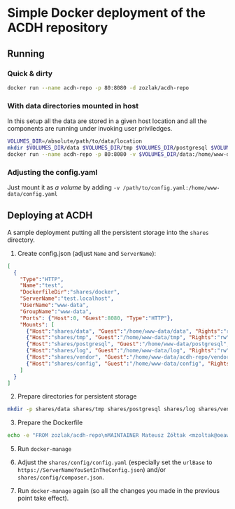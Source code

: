 # Simple Docker deployment of the ACDH repository

## Running

### Quick & dirty

```bash
docker run --name acdh-repo -p 80:8080 -d zozlak/acdh-repo
```

### With data directories mounted in host

In this setup all the data are stored in a given host location and all the components are running under invoking user priviledges.

```bash
VOLUMES_DIR=/absolute/path/to/data/location
mkdir $VOLUMES_DIR/data $VOLUMES_DIR/tmp $VOLUMES_DIR/postgresql $VOLUMES_DIR/log $VOLUMES_DIR/vendor
docker run --name acdh-repo -p 80:8080 -v $VOLUMES_DIR/data:/home/www-data/data -v $VOLUMES_DIR/tmp:/home/www-data/tmp -v $VOLUMES_DIR/postgresql:/home/www-data/postgresql -v $VOLUMES_DIR/log:/home/www-data/log -v $VOLUMES_DIR/vendor:/home/www-data/acdh-repo/vendor -e USER_UID=`id -u` -e USER_GID=`id -g` -d zozlak/acdh-repo
```

### Adjusting the config.yaml

Just mount it as *a volume* by adding `-v /path/to/config.yaml:/home/www-data/config.yaml`

## Deploying at ACDH

A sample deployment putting all the persistent storage into the `shares` directory.

1. Create config.json
  (adjust `Name` and `ServerName`):
```json
[
  {
    "Type":"HTTP",
    "Name":"test",
    "DockerfileDir":"shares/docker",
    "ServerName":"test.localhost",
    "UserName":"www-data",
    "GroupName":"www-data",
    "Ports": {"Host":0, "Guest":8080, "Type":"HTTP"},
    "Mounts": [
      {"Host":"shares/data", "Guest":"/home/www-data/data", "Rights":"rw"},
      {"Host":"shares/tmp", "Guest":"/home/www-data/tmp", "Rights":"rw"},
      {"Host":"shares/postgresql", "Guest":"/home/www-data/postgresql", "Rights":"rw"},
      {"Host":"shares/log", "Guest":"/home/www-data/log", "Rights":"rw"},
      {"Host":"shares/vendor", "Guest":"/home/www-data/acdh-repo/vendor", "Rights":"rw"},
      {"Host":"shares/config", "Guest":"/home/www-data/config", "Rights":"rw"}
    ]
  }
]
```
2. Prepare directories for persistent storage
```bash
mkdir -p shares/data shares/tmp shares/postgresql shares/log shares/vendor shares/docker shares/config
```
3. Prepare the Dockerfile
```bash
echo -e "FROM zozlak/acdh-repo\nMAINTAINER Mateusz Żółtak <mzoltak@oeaw.ac.at>" > shares/docker/Dockerfile
```
5. Run `docker-manage`

6. Adjust the `shares/config/config.yaml` (especially set the `urlBase` to `https://ServerNameYouSetInTheConfig.json`) and/or `shares/config/composer.json`.

7. Run `docker-manage` again (so all the changes you made in the previous point take effect).
